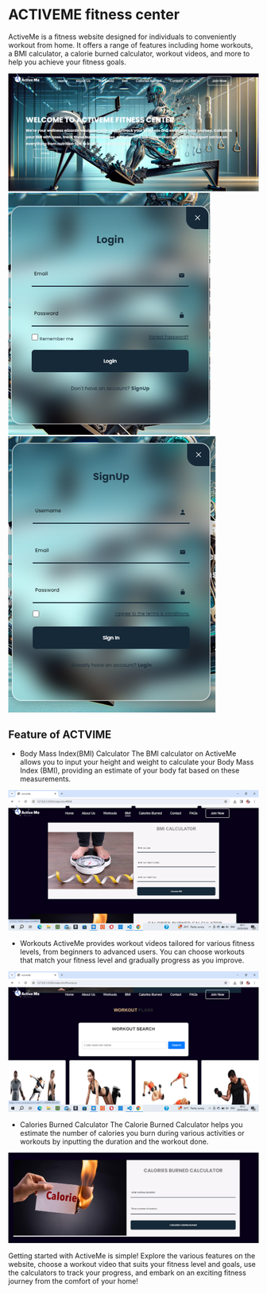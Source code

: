 # ACTIVEME fitness center

ActiveMe is a fitness website designed for individuals to conveniently workout from home. It offers a range of features including home workouts, a BMI calculator, a calorie burned calculator, workout videos, and more to help you achieve your fitness goals.

![HOME!](assets/images/home.png)
![HOME!](assets/images/loginform.png)
![HOME!](assets/images/signinform.png)

## Feature of ACTVIME

- Body Mass Index(BMI) Calculator
The BMI calculator on ActiveMe allows you to input your height and weight to calculate your Body Mass Index (BMI), providing an estimate of your body fat based on these measurements.

![BMI!](assets/images/bmi-scr.png)

- Workouts
 ActiveMe provides workout videos tailored for various fitness levels, from beginners to advanced users. You can choose workouts that match your fitness level and gradually progress as you improve.

![workout!](assets/images/workout.png)

- Calories Burned Calculator
The Calorie Burned Calculator helps you estimate the number of calories you burn during various activities or workouts by inputting the duration and the workout done.

![Calories!](assets/images/cal-cal.png)

Getting started with ActiveMe is simple! Explore the various features on the website, choose a workout video that suits your fitness level and goals, use the calculators to track your progress, and embark on an exciting fitness journey from the comfort of your home!